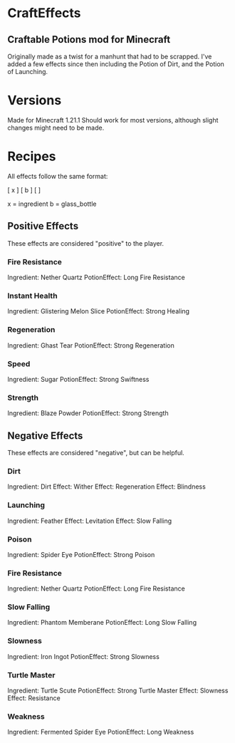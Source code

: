 # CraftEffects
## Craftable Potions mod for Minecraft

Originally made as a twist for a manhunt that had to be scrapped.
I've added a few effects since then including the Potion of Dirt, and the Potion of Launching.

# Versions

Made for Minecraft 1.21.1
Should work for most versions, although slight changes might need to be made.

# Recipes

All effects follow the same format:

[ x ]
[ b ]
[   ]

x = ingredient
b = glass_bottle

## Positive Effects
These effects are considered "positive" to the player.

### Fire Resistance

Ingredient: Nether Quartz
PotionEffect: Long Fire Resistance

### Instant Health

Ingredient: Glistering Melon Slice
PotionEffect: Strong Healing

### Regeneration

Ingredient: Ghast Tear
PotionEffect: Strong Regeneration

### Speed

Ingredient: Sugar
PotionEffect: Strong Swiftness

### Strength

Ingredient: Blaze Powder
PotionEffect: Strong Strength

## Negative Effects
These effects are considered "negative", but can be helpful.

### Dirt

Ingredient: Dirt
Effect: Wither
Effect: Regeneration
Effect: Blindness

### Launching

Ingredient: Feather
Effect: Levitation
Effect: Slow Falling

### Poison

Ingredient: Spider Eye
PotionEffect: Strong Poison

### Fire Resistance

Ingredient: Nether Quartz
PotionEffect: Long Fire Resistance

### Slow Falling

Ingredient: Phantom Memberane
PotionEffect: Long Slow Falling

### Slowness

Ingredient: Iron Ingot
PotionEffect: Strong Slowness

### Turtle Master

Ingredient: Turtle Scute
PotionEffect: Strong Turtle Master
Effect: Slowness
Effect: Resistance

### Weakness

Ingredient: Fermented Spider Eye
PotionEffect: Long Weakness
